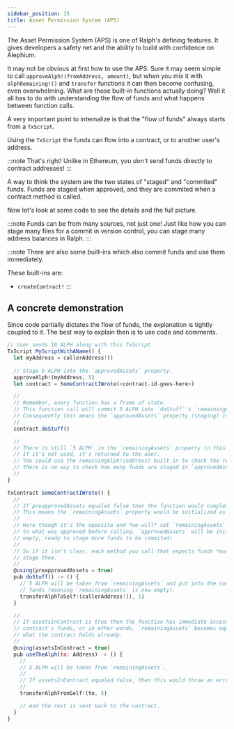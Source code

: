 ```yaml
---
sidebar_position: 15
title: Asset Permission System (APS)
---
```


The Asset Permission System (APS) is one of Ralph's defining features. It gives
developers a safety net and the ability to build with confidence on Alephium.

It may not be obvious at first how to use the APS. Sure it may seem simple to
call `approveAlph!(fromAddress, amount)`, but when you mix it with `alphRemaining!()`
and `transfer` functions it can then become confusing, even overwhelming. What
are those built-in functions actually doing? Well it all has to do with
understanding the flow of funds and what happens between function calls.

A very important point to internalize is that the "flow of funds" always starts
from a `TxScript`.

Using the `TxScript` the funds can flow into a contract, or to another user's
address.

:::note
That's right! Unlike in Ethereum, you *don't* send funds directly to contract
addresses!
:::

A way to think the system are the two states of "staged" and "commited" funds.
Funds are staged when approved, and they are commited when a contract method
is called.

Now let's look at some code to see the details and the full picture.

:::note
Funds can be from many sources, not just one! Just like how you can stage many
files for a commit in version control, you can stage many address balances in
Ralph.
:::

:::note
There are also some built-ins which also commit funds and use them immediately.

These built-ins are:
* `createContract!`
:::


## A concrete demonstration

Since code partially dictates the flow of funds, the explanation is tightly
coupled to it. The best way to explain then is to use code and comments.


```javascript
// User sends 10 ALPH along with this TxScript
TxScript MyScriptWithAName() {
  let myAddress = callerAddress!()
  
  // Stage 5 ALPH into the `approvedAssets` property.
  approveAlph!(myAddress, 5)
  let contract = SomeContractIWrote(<contract-id-goes-here>)

  //
  // Remember, every function has a frame of state.
  // This function call will commit 5 ALPH into `doStuff`'s `remainingAssets` property.
  // Consequently this means the `approvedAssets` property (staging) is now empty!
  //
  contract.doStuff()

  //
  // There is still `5 ALPH` in the `remainingAssets` property in this frame to use for anything else.
  // If it's not used, it's returned to the user.
  // You could use the remainingAlph!(address) built-in to check the remaining funds in `remainingAssets`.
  // There is no way to check how many funds are staged in `approvedAssets`.
  //
}

TxContract SomeContractIWrote() {
  //
  // If preapprovedAssets equaled false then the function would completely ignore the approved Alph!
  // This means the `remainingAssets` property would be initialized as empty in this function's frame.
  //
  // Here though it's the opposite and *we will* set `remainingAssets` *of this frame*
  // to what was approved before calling. `approvedAssets` will be initialized as
  // empty, ready to stage more funds to be commited!
  //
  // So if it isn't clear, each method you call that expects funds *must* again
  // stage them.
  //
  @using(preapprovedAssets = true)
  pub doStuff() -> () {
    // 5 ALPH will be taken from `remainingAssets` and put into the contract's
    // funds (meaning `remainingAssets` is now empty).
    transferAlphToSelf!(callerAddress!(), 5)
  }

  //
  // If assetsInContract is true then the function has immediate access to the
  // contract's funds, or in other words, `remainingAssets` becomes equal to
  // what the contract holds already.
  //
  @using(assetsInContract = true)
  pub useTheAlph(to: Address) -> () {
    //
    // 5 ALPH will be taken from `remainingAssets`.
    //
    // If assetsInContract equaled false, then this would throw an error!
    //
    transferAlphFromSelf!(to, 5)

    // And the rest is sent back to the contract.
  }
}
```
